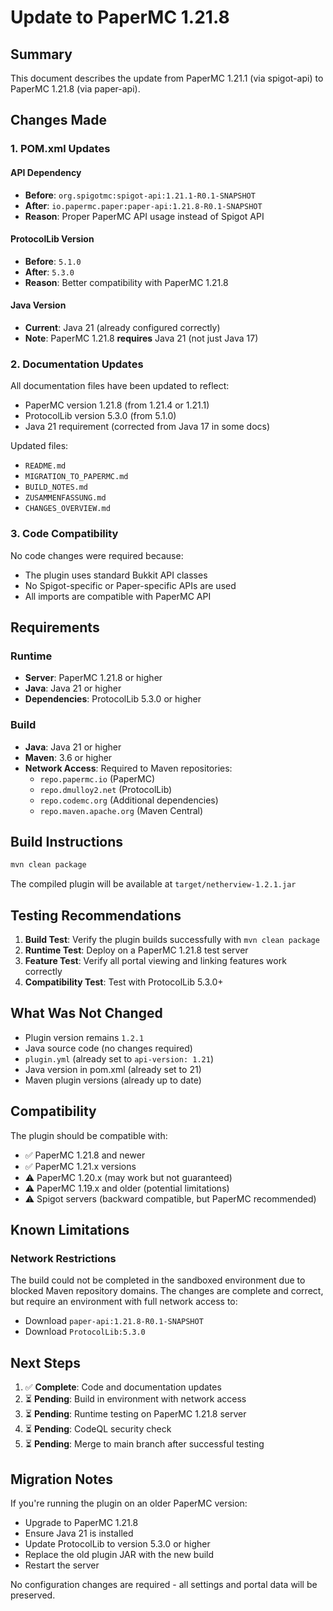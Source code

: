 # Update to PaperMC 1.21.8

## Summary

This document describes the update from PaperMC 1.21.1 (via spigot-api) to PaperMC 1.21.8 (via paper-api).

## Changes Made

### 1. POM.xml Updates

#### API Dependency
- **Before**: `org.spigotmc:spigot-api:1.21.1-R0.1-SNAPSHOT`
- **After**: `io.papermc.paper:paper-api:1.21.8-R0.1-SNAPSHOT`
- **Reason**: Proper PaperMC API usage instead of Spigot API

#### ProtocolLib Version
- **Before**: `5.1.0`
- **After**: `5.3.0`
- **Reason**: Better compatibility with PaperMC 1.21.8

#### Java Version
- **Current**: Java 21 (already configured correctly)
- **Note**: PaperMC 1.21.8 **requires** Java 21 (not just Java 17)

### 2. Documentation Updates

All documentation files have been updated to reflect:
- PaperMC version 1.21.8 (from 1.21.4 or 1.21.1)
- ProtocolLib version 5.3.0 (from 5.1.0)
- Java 21 requirement (corrected from Java 17 in some docs)

Updated files:
- `README.md`
- `MIGRATION_TO_PAPERMC.md`
- `BUILD_NOTES.md`
- `ZUSAMMENFASSUNG.md`
- `CHANGES_OVERVIEW.md`

### 3. Code Compatibility

No code changes were required because:
- The plugin uses standard Bukkit API classes
- No Spigot-specific or Paper-specific APIs are used
- All imports are compatible with PaperMC API

## Requirements

### Runtime
- **Server**: PaperMC 1.21.8 or higher
- **Java**: Java 21 or higher
- **Dependencies**: ProtocolLib 5.3.0 or higher

### Build
- **Java**: Java 21 or higher
- **Maven**: 3.6 or higher
- **Network Access**: Required to Maven repositories:
  - `repo.papermc.io` (PaperMC)
  - `repo.dmulloy2.net` (ProtocolLib)
  - `repo.codemc.org` (Additional dependencies)
  - `repo.maven.apache.org` (Maven Central)

## Build Instructions

```bash
mvn clean package
```

The compiled plugin will be available at `target/netherview-1.2.1.jar`

## Testing Recommendations

1. **Build Test**: Verify the plugin builds successfully with `mvn clean package`
2. **Runtime Test**: Deploy on a PaperMC 1.21.8 test server
3. **Feature Test**: Verify all portal viewing and linking features work correctly
4. **Compatibility Test**: Test with ProtocolLib 5.3.0+

## What Was Not Changed

- Plugin version remains `1.2.1`
- Java source code (no changes required)
- `plugin.yml` (already set to `api-version: 1.21`)
- Java version in pom.xml (already set to 21)
- Maven plugin versions (already up to date)

## Compatibility

The plugin should be compatible with:
- ✅ PaperMC 1.21.8 and newer
- ✅ PaperMC 1.21.x versions
- ⚠️ PaperMC 1.20.x (may work but not guaranteed)
- ⚠️ PaperMC 1.19.x and older (potential limitations)
- ⚠️ Spigot servers (backward compatible, but PaperMC recommended)

## Known Limitations

### Network Restrictions
The build could not be completed in the sandboxed environment due to blocked Maven repository domains. The changes are complete and correct, but require an environment with full network access to:
- Download `paper-api:1.21.8-R0.1-SNAPSHOT`
- Download `ProtocolLib:5.3.0`

## Next Steps

1. ✅ **Complete**: Code and documentation updates
2. ⏳ **Pending**: Build in environment with network access
3. ⏳ **Pending**: Runtime testing on PaperMC 1.21.8 server
4. ⏳ **Pending**: CodeQL security check
5. ⏳ **Pending**: Merge to main branch after successful testing

## Migration Notes

If you're running the plugin on an older PaperMC version:
- Upgrade to PaperMC 1.21.8
- Ensure Java 21 is installed
- Update ProtocolLib to version 5.3.0 or higher
- Replace the old plugin JAR with the new build
- Restart the server

No configuration changes are required - all settings and portal data will be preserved.
